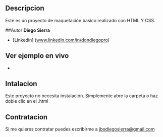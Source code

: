 ## Descripcion
Este es un proyecto de maquetación basico realizado con HTML Y CSS.

##Autor
**Diego Sierra**
* [Linkedin] (www.linkedin.com/in/dondiegopro)

## Ver ejemplo en vivo
*

## Intalacion
Este proyecto no necesita instalación. Simplemente abre la carpeta o haz doble clic en el .html

## Contratacion
Si me quieres contratar puedes escribirme a jbodiegosierra@gmail.com

